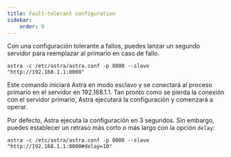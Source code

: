 ```yaml
---
title: Fault-tolerant configuration
sidebar:
    order: 9
---
```


Con una configuración tolerante a fallos, puedes lanzar un segundo servidor para reemplazar al primario en caso de fallo.

```
astra -c /etc/astra/astra.conf -p 8000 --slave "http://192.168.1.1:8000"
```

Este comando iniciará Astra en modo esclavo y se conectará al proceso primario en el servidor en 192.168.1.1. Tan pronto como se pierda la conexión con el servidor primario, Astra ejecutará la configuración y comenzará a operar.

Por defecto, Astra ejecuta la configuración en 3 segundos. Sin embargo, puedes establecer un retraso más corto o más largo con la opción `delay`:

```
astra -c /etc/astra/astra.conf -p 8000 --slave "http://192.168.1.1:8000#delay=10"
```